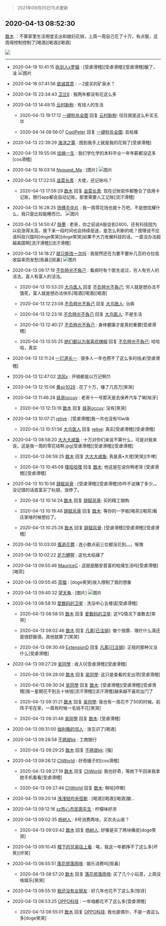 > 2021年09月05日15点更新
<link rel="stylesheet" href="https://cdn.jsdelivr.net/gh/taotie6/sampleJSON@main/css/photo_show.css">


 ## 2020-04-13 08:52:30 

 [㪚木](https://www.coolapk.com/feed/18011918?shareKey=YjljYWU2MTE3MWFkNjEzMTc1M2U~) ：不算家里生活用度支出和媳妇花销，上周一周自己花了十万，有点狠，这周得控制控制了[喝酒][喝酒][喝酒] 

<div class="album">
<img class="img-item" src="https://image.coolapk.com/feed/2020/0413/08/1081091_be02e4b0_9149_7367@1080x1544.jpeg" />
</div>

 ------- 

- 2020-04-19 10:41:15 [执剑人x罗辑](uid=1980858) : [受虐滑稽][受虐滑稽][受虐滑稽]酸了，凎 ![图片](https://image.coolapk.com/feed/2020/0407/03/1980858_647cac62_0948_7108@240x240.jpeg)

- 2020-04-16 07:41:56 [欲诚其意](uid=1503826) : －2是买的矿泉水？ 

- 2020-04-15 23:34:43 [卫兰6](uid=1286107) : 我两年都没有花这么多 

- 2020-04-13 14:49:15 [云村新粉](uid=809098) : 有钱人的生活 

    - 2020-04-13 19:17:12 [一键秒杀全图](uid=1607033) 回复 [云村新粉](uid=809098): 往往就是这么朴实无华 

    - 2020-04-14 08:56:07 [CoolPeter](uid=1437066) 回复 [一键秒杀全图](uid=1607033): 且枯燥 

- 2020-04-13 22:39:29 [海洋之露](uid=1111949) : 图到我手上就是我的花销了[受虐滑稽] 

- 2020-04-13 19:55:06 [焓熵一生](uid=620165) : 我们学化学的本科毕业一年年薪都没这多[cos滑稽] 

- 2020-04-13 18:03:14 [Nyquest_Ma](uid=3137495) : [图片] ![图片](https://image.coolapk.com/feed/2020/0413/18/3137495_3084a218_2194_0028@1080x759.jpeg)

- 2020-04-13 17:22:55 [韭菜长青](uid=1185537) : 大佬，还记账吗？ 

    - 2020-04-13 17:59:29 [㪚木](uid=1081091) 回复 [韭菜长青](uid=1185537): 现在记账软件都整合了信用卡记账，银行app都会自动记账，那里需要人工记账[流汗滑稽] 

- 2020-04-13 16:28:25 [师傅手中片](uid=1467971) : 我一周零花钱也就十万吧，不是想炫耀什么，我只是比较能睡而已。 ![图片](https://image.coolapk.com/feed/2020/0413/16/1467971_385da8a4_6504_711@698x425.jpeg)

- 2020-04-13 14:50:47 [隐墨](uid=683778) : 老哥，你之前说A股会到2400，还有科技因为以前涨得太高，接下来一段时间也会持续低迷，是怎么判断的呢？按理说不应该科技兴国吗[doge笑哭][doge笑哭]如果不大力发展科技的话，一直没办法超越美国啊[流汗滑稽][流汗滑稽] 

- 2020-04-13 14:18:27 [就只能改一次吗](uid=3313780) : 我居然还在为要不要补几百的仓拉低收益率而发愁[抠鼻][抠鼻] ![图片](https://image.coolapk.com/feed/2020/0413/14/3313780_42af8903_8706_2266@720x1520.png)

- 2020-04-13 09:17:19 [不负時光不負己](uid=1592566) : 看病时有个医生说过，穷人有穷人的活法，富人有富人的活法。 

    - 2020-04-13 10:53:20 [大鸟医人](uid=1511304) 回复 [不负時光不負己](uid=1592566): 穷人就是想办法不饿死，富人就是想办法快乐[喝酒][喝酒][喝酒] 

    - 2020-04-13 12:23:08 [不负時光不負己](uid=1592566) 回复 [大鸟医人](uid=1511304): 治病 

    - 2020-04-13 12:23:16 [不负時光不負己](uid=1592566) 回复 [大鸟医人](uid=1511304): 不是生活 

    - 2020-04-13 12:40:27 [不负時光不負己](uid=1592566) : 身体健康才是真的重要[受虐滑稽] 

    - 2020-04-13 13:55:25 [她们都以为我喜欢辣椒](uid=964816) 回复 [不负時光不負己](uid=1592566): 哈哈哈，真实 

- 2020-04-13 13:11:24 [一灯道长一](uid=2901910) : 很多人一年也攒不了这么多的钱💰[受虐滑稽] 

- 2020-04-13 12:47:02 [凉风x](uid=1300277) : 开销都是以万记啊😯 

- 2020-04-13 12:15:06 [黄sir1028](uid=905870) : 花了十万，赚了几百万[笑哭] 

- 2020-04-13 11:46:28 [妖哥occuy](uid=1388591) : 老哥十一号那天是去保养汽车了嘛[呲牙] 

    - 2020-04-13 12:13:19 [㪚木](uid=1081091) 回复 [妖哥occuy](uid=1388591): 没有[笑哭] 

- 2020-04-13 10:07:21 [relive](uid=1401589) : [受虐滑稽]我一共也没有10w块 

    - 2020-04-13 10:51:56 [大鸟医人](uid=1511304) 回复 [relive](uid=1401589): 真实[受虐滑稽][受虐滑稽] 

- 2020-04-13 08:58:20 [大大大咸鱼](uid=1457649) : 十万对你们来说不算什么，可是对我来说，这是我一周的零花钱啊.jpg[受虐滑稽][受虐滑稽][受虐滑稽] 

    - 2020-04-13 08:59:25 [㪚木](uid=1081091) 回复 [大大大咸鱼](uid=1457649): 真是真•大佬[笑哭][牛啤] 

    - 2020-04-13 10:45:08 [噗哈哈嘿](uid=1020780) 回复 [㪚木](uid=1081091): 他这是在说你啊老哥 [受虐滑稽][受虐滑稽] 

- 2020-04-13 10:10:56 [辞赋风骨](uid=875865) : [受虐滑稽][受虐滑稽]你咋不说赚了多少。。没记错的话首富买了杭钢，涨停了。 

    - 2020-04-13 10:14:24 [㪚木](uid=1081091) 回复 [辞赋风骨](uid=875865): 买的精工钢构 

    - 2020-04-13 10:19:48 [辞赋风骨](uid=875865) 回复 [㪚木](uid=1081091): 等你的一字板[喝茶][喝茶]看庄家啥时候想拉了。 

    - 2020-04-13 10:25:28 [㪚木](uid=1081091) 回复 [辞赋风骨](uid=875865): [受虐滑稽][受虐滑稽][受虐滑稽] 

- 2020-04-13 10:03:00 [風逝花葬](uid=739984) : 连小数点前三位都没花到。。。惭愧 

- 2020-04-13 10:02:22 [足力健啊](uid=1433645) : 这也太枯燥了 

- 2020-04-13 09:55:46 [MauriceC](uid=2661286) : 这就是酷安首富的枯燥生活吗[受虐滑稽][喝茶] 

- 2020-04-13 09:55:45 [蓝楹](uid=467567) : [doge笑哭]收入限制了我的想象 

- 2020-04-13 09:40:32 [望天龟](uid=1618563) : [图片] ![图片](https://image.coolapk.com/feed/2019/1215/20/153927_2f290c11_2580_3124@198x156.jpeg)

- 2020-04-13 08:58:10 [爱数码的卫星](uid=1233838) : 洗浴中心五楼请[受虐滑稽] 

    - 2020-04-13 08:58:55 [㪚木](uid=1081091) 回复 [爱数码的卫星](uid=1233838): 这YQ情况下谁敢去[笑哭] 

    - 2020-04-13 09:02:46 [㪚木](uid=1081091) 回复 [凡素[已注销]](uid=3422670): 做个按摩、理疗什么滴还是很舒服滴，其他就算了[笑哭] 

    - 2020-04-13 09:30:49 [ExtensionD](uid=1353715) 回复 [凡素[已注销]](uid=3422670): 正规的那种又没什么[受虐滑稽] 

- 2020-04-13 09:27:29 [吴同學](uid=1320218) : 收入0[受虐滑稽][受虐滑稽] 

    - 2020-04-13 09:28:00 [㪚木](uid=1081091) 回复 [吴同學](uid=1320218): 这只是查看的支出项[受虐滑稽] 

    - 2020-04-13 09:30:24 [吴同學](uid=1320218) 回复 [㪚木](uid=1081091): [受虐滑稽][受虐滑稽][受虐滑稽]我一星期花不到五十块钱[流汗滑稽][流汗滑稽]越来越不喜欢出门了 

    - 2020-04-13 09:31:21 [㪚木](uid=1081091) 回复 [吴同學](uid=1320218): 我也有一周花不了50的时候。前阵子宅在家，一周有时候一毛钱不花[笑哭] 

    - 2020-04-13 09:31:48 [吴同學](uid=1320218) 回复 [㪚木](uid=1081091): [受虐滑稽] 

- 2020-04-13 09:31:00 [伽利略的邻人](uid=2754794) : 涨见识了[喝酒] 

- 2020-04-13 09:28:58 [不將就kk](uid=1085474) : 工商银行 

    - 2020-04-13 09:29:25 [㪚木](uid=1081091) 回复 [不將就kk](uid=1085474): [强] 

- 2020-04-13 09:26:12 [ChWorld](uid=2064377) : 好奇嫂子的[cos滑稽] 

    - 2020-04-13 09:27:19 [㪚木](uid=1081091) 回复 [ChWorld](uid=2064377): 我也好奇，等她下午回来我拿她手机看看[受虐滑稽] 

    - 2020-04-13 09:27:46 [ChWorld](uid=2064377) 回复 [㪚木](uid=1081091): 啊哈[哼唧] 

- 2020-04-13 09:20:14 [浅浅轻吟余弦断](uid=832924) : [喝酒][喝酒][喝酒]酸… 

- 2020-04-13 09:12:16 [xz热心市民周先生](uid=905336) : 柠檬味好浓 

- 2020-04-13 09:02:35 [杨树人](uid=2082362) : 8号消费两块，买农夫山泉？ 

    - 2020-04-13 09:03:42 [㪚木](uid=1081091) 回复 [杨树人](uid=2082362): 好像是买了两块橡皮[doge笑哭] 

- 2020-04-13 09:10:45 [楼下的兄弟往上看](uid=1114690) : 唉，我这一年都挣不了这么多[坏笑][坏笑] 

- 2020-04-13 08:55:51 [落花烬落雨啼](uid=1966083) : 娱乐消费吗[抠鼻] 

    - 2020-04-13 08:57:20 [㪚木](uid=1081091) 回复 [落花烬落雨啼](uid=1966083): 买了几个小玩意，上周没啥娱乐[笑哭] 

- 2020-04-13 08:55:10 [我还没有女朋友](uid=1634281) : 好几年也花不了这么多[惊讶] 

- 2020-04-13 08:53:25 [OPPO科技](uid=2281316) : 一年咱都花不了这么多[受虐滑稽] 

    - 2020-04-13 08:55:01 [㪚木](uid=1081091) 回复 [OPPO科技](uid=2281316): 我也是偶尔，不是一直这么多[doge笑哭] 

